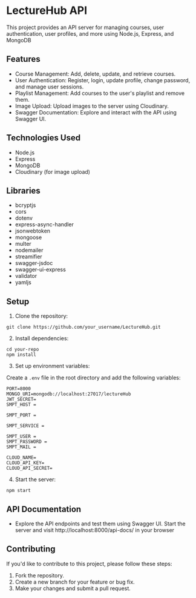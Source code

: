 # LectureHub API

This project provides an API server for managing courses, user authentication, user profiles, and more using Node.js, Express, and MongoDB

## Features

- Course Management: Add, delete, update, and retrieve courses.
- User Authentication: Register, login, update profile, change password, and manage user sessions.
- Playlist Management: Add courses to the user's playlist and remove them.
- Image Upload: Upload images to the server using Cloudinary.
- Swagger Documentation: Explore and interact with the API using Swagger UI.

## Technologies Used

- Node.js
- Express
- MongoDB
- Cloudinary (for image upload)

## Libraries

- bcryptjs
- cors
- dotenv
- express-async-handler
- jsonwebtoken
- mongoose
- multer
- nodemailer
- streamifier
- swagger-jsdoc
- swagger-ui-express
- validator
- yamljs

## Setup

1. Clone the repository:

```
git clone https://github.com/your_username/LectureHub.git
```

2. Install dependencies:

```
cd your-repo
npm install
```

3. Set up environment variables:

Create a `.env` file in the root directory and add the following variables:

```
PORT=8000
MONGO_URI=mongodb://localhost:27017/lectureHub
JWT_SECRET=
SMPT_HOST =

SMPT_PORT =

SMPT_SERVICE =

SMPT_USER =
SMPT_PASSWORD =
SMPT_MAIL =

CLOUD_NAME=
CLOUD_API_KEY=
CLOUD_API_SECRET=
```

4. Start the server:

```
npm start
```

## API Documentation

- Explore the API endpoints and test them using Swagger UI. Start the server and visit http://localhost:8000/api-docs/ in your browser

## Contributing

If you'd like to contribute to this project, please follow these steps:

1. Fork the repository.
2. Create a new branch for your feature or bug fix.
3. Make your changes and submit a pull request.
